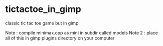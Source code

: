 # tictactoe_in_gimp
classic tic tac toe game but in gimp

Note : compile minimax.cpp as mini in subdir called models
Note 2 : place all of this in gimp plugins directory on your computer
